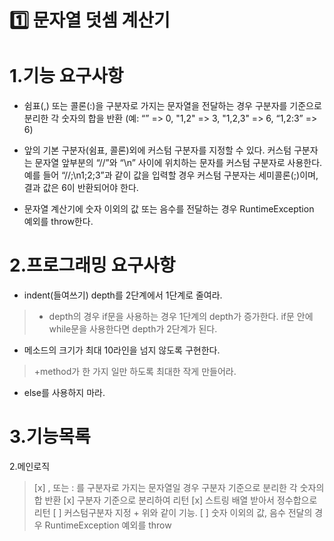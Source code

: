 # 1️⃣ 문자열 덧셈 계산기

# 1.기능 요구사항
+ 쉼표(,) 또는 콜론(:)을 구분자로 가지는 문자열을 전달하는 경우 구분자를 기준으로 분리한 각 숫자의 합을 반환 (예: “” => 0, "1,2" => 3, "1,2,3" => 6, “1,2:3” => 6)  

+ 앞의 기본 구분자(쉼표, 콜론)외에 커스텀 구분자를 지정할 수 있다. 커스텀 구분자는 문자열 앞부분의 “//”와 “\n” 사이에 위치하는 문자를 커스텀 구분자로 사용한다. 예를 들어 “//;\n1;2;3”과 같이 값을 입력할 경우 커스텀 구분자는 세미콜론(;)이며, 결과 값은 6이 반환되어야 한다.  

+ 문자열 계산기에 숫자 이외의 값 또는 음수를 전달하는 경우 RuntimeException 예외를 throw한다.  


# 2.프로그래밍 요구사항
+ indent(들여쓰기) depth를 2단계에서 1단계로 줄여라.
> + depth의 경우 if문을 사용하는 경우 1단계의 depth가 증가한다. if문 안에 while문을 사용한다면 depth가 2단계가 된다.
+ 메소드의 크기가 최대 10라인을 넘지 않도록 구현한다.
> +method가 한 가지 일만 하도록 최대한 작게 만들어라.
+ else를 사용하지 마라.

# 3.기능목록

2.메인로직
> [x] , 또는 : 를 구분자로 가지는 문자열일 경우 구분자 기준으로 분리한 각 숫자의 합 반환
>   [x] 구분자 기준으로 분리하여 리턴
>   [x] 스트링 배열 받아서 정수합으로 리턴
> [ ] 커스텀구분자 지정 + 위와 같이 기능.
> [ ] 숫자 이외의 값, 음수 전달의 경우 RuntimeException 예외를 throw
